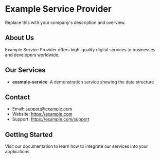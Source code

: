 # Example Service Provider

Replace this with your company's description and overview.

## About Us

Example Service Provider offers high-quality digital services to businesses and developers worldwide.

## Our Services

- **example-service**: A demonstration service showing the data structure

## Contact

- Email: support@example.com
- Website: https://example.com
- Support: https://example.com/support

## Getting Started

Visit our documentation to learn how to integrate our services into your applications.
